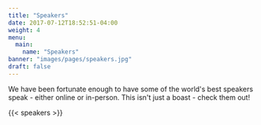 ```yaml
---
title: "Speakers"
date: 2017-07-12T18:52:51-04:00
weight: 4
menu:
  main:
    name: "Speakers"
banner: "images/pages/speakers.jpg"
draft: false
---
```


We have been fortunate enough to have some of the world's best speakers speak - either online or in-person. This isn't just a boast - check them out!

{{< speakers >}}
